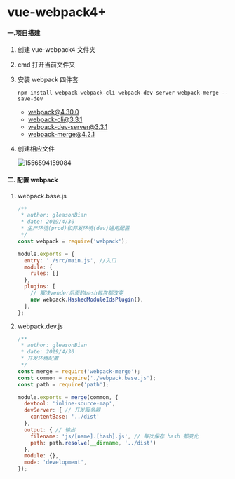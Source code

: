 # vue-webpack4+

#### 一.项目搭建

1. 创建 vue-webpack4 文件夹

2. cmd 打开当前文件夹

3. 安装 webpack 四件套

   `npm install webpack webpack-cli webpack-dev-server webpack-merge --save-dev`

   + webpack@4.30.0
   + webpack-cli@3.3.1
   + webpack-dev-server@3.3.1
   + webpack-merge@4.2.1

4. 创建相应文件

   ![1556594159084](C:\Users\lzw\AppData\Roaming\Typora\typora-user-images\1556594159084.png)

#### 二. 配置 webpack

1. webpack.base.js

   ```javascript
   /**
    * author: gleasonBian
    * date: 2019/4/30
    * 生产环境(prod)和开发环境(dev)通用配置
    */
   const webpack = require('webpack');
   
   module.exports = {
     entry: './src/main.js', //入口
     module: {
       rules: []
     },
     plugins: [
       // 解决vender后面的hash每次都改变
       new webpack.HashedModuleIdsPlugin(),
     ],
   };
   ```

2. webpack.dev.js

   ```javascript
   /**
    * author: gleasonBian
    * date: 2019/4/30
    * 开发环境配置
    */
   const merge = require('webpack-merge');
   const common = require('./webpack.base.js');
   const path = require('path');
   
   module.exports = merge(common, {
     devtool: 'inline-source-map',
     devServer: { // 开发服务器
       contentBase: '../dist'
     },
     output: { // 输出
       filename: 'js/[name].[hash].js', // 每次保存 hash 都变化
       path: path.resolve(__dirname, '../dist')
     },
     module: {},
     mode: 'development',
   });
   ```

   

